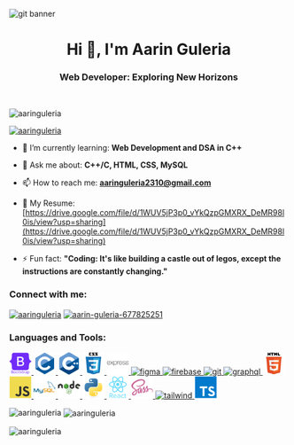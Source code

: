 ![git banner](https://github.com/AarinGuleria/AarinGuleria/assets/122372373/ce89737b-3700-45ea-a361-acbc35450658)
<h1 align="center">Hi 👋, I'm Aarin Guleria</h1>
<h3 align="center">Web Developer: Exploring New Horizons</h3><br>

<p align="left"> <img src="https://komarev.com/ghpvc/?username=aaringuleria&label=Profile%20views&color=0e75b6&style=flat" alt="aaringuleria" /> </p>

<p align="left"> <a href="https://twitter.com/aaringuleria" target="blank"><img src="https://img.shields.io/twitter/follow/aaringuleria?logo=twitter&style=for-the-badge" alt="aaringuleria" /></a> </p>

- 🌱 I’m currently learning: **Web Development and DSA in C++**

- 💬 Ask me about: **C++/C, HTML, CSS, MySQL**

- 📫 How to reach me: **aaringuleria2310@gmail.com**

- 📄 My Resume: [https://drive.google.com/file/d/1WUV5jP3p0_vYkQzpGMXRX_DeMR98l0is/view?usp=sharing](https://drive.google.com/file/d/1WUV5jP3p0_vYkQzpGMXRX_DeMR98l0is/view?usp=sharing)

- ⚡ Fun fact: **"Coding: It's like building a castle out of legos, except the instructions are constantly changing."**

<h3 align="left">Connect with me:</h3>
<p align="left">
<a href="https://twitter.com/aaringuleria" target="blank"><img align="center" src="https://raw.githubusercontent.com/rahuldkjain/github-profile-readme-generator/master/src/images/icons/Social/twitter.svg" alt="aaringuleria" height="30" width="40" /></a>
<a href="https://linkedin.com/in/aarin-guleria-677825251" target="blank"><img align="center" src="https://raw.githubusercontent.com/rahuldkjain/github-profile-readme-generator/master/src/images/icons/Social/linked-in-alt.svg" alt="aarin-guleria-677825251" height="30" width="40" /></a>
</p>

<h3 align="left">Languages and Tools:</h3>
<p align="left"> <a href="https://getbootstrap.com" target="_blank" rel="noreferrer"> <img src="https://raw.githubusercontent.com/devicons/devicon/master/icons/bootstrap/bootstrap-plain-wordmark.svg" alt="bootstrap" width="40" height="40"/> </a> <a href="https://www.cprogramming.com/" target="_blank" rel="noreferrer"> <img src="https://raw.githubusercontent.com/devicons/devicon/master/icons/c/c-original.svg" alt="c" width="40" height="40"/> </a> <a href="https://www.w3schools.com/cpp/" target="_blank" rel="noreferrer"> <img src="https://raw.githubusercontent.com/devicons/devicon/master/icons/cplusplus/cplusplus-original.svg" alt="cplusplus" width="40" height="40"/> </a> <a href="https://www.w3schools.com/css/" target="_blank" rel="noreferrer"> <img src="https://raw.githubusercontent.com/devicons/devicon/master/icons/css3/css3-original-wordmark.svg" alt="css3" width="40" height="40"/> </a> <a href="https://expressjs.com" target="_blank" rel="noreferrer"> <img src="https://raw.githubusercontent.com/devicons/devicon/master/icons/express/express-original-wordmark.svg" alt="express" width="40" height="40"/> </a> <a href="https://www.figma.com/" target="_blank" rel="noreferrer"> <img src="https://www.vectorlogo.zone/logos/figma/figma-icon.svg" alt="figma" width="40" height="40"/> </a> <a href="https://firebase.google.com/" target="_blank" rel="noreferrer"> <img src="https://www.vectorlogo.zone/logos/firebase/firebase-icon.svg" alt="firebase" width="40" height="40"/> </a> <a href="https://git-scm.com/" target="_blank" rel="noreferrer"> <img src="https://www.vectorlogo.zone/logos/git-scm/git-scm-icon.svg" alt="git" width="40" height="40"/> </a> <a href="https://graphql.org" target="_blank" rel="noreferrer"> <img src="https://www.vectorlogo.zone/logos/graphql/graphql-icon.svg" alt="graphql" width="40" height="40"/> </a> <a href="https://www.w3.org/html/" target="_blank" rel="noreferrer"> <img src="https://raw.githubusercontent.com/devicons/devicon/master/icons/html5/html5-original-wordmark.svg" alt="html5" width="40" height="40"/> </a> <a href="https://developer.mozilla.org/en-US/docs/Web/JavaScript" target="_blank" rel="noreferrer"> <img src="https://raw.githubusercontent.com/devicons/devicon/master/icons/javascript/javascript-original.svg" alt="javascript" width="40" height="40"/> </a> <a href="https://www.mysql.com/" target="_blank" rel="noreferrer"> <img src="https://raw.githubusercontent.com/devicons/devicon/master/icons/mysql/mysql-original-wordmark.svg" alt="mysql" width="40" height="40"/> </a> <a href="https://nodejs.org" target="_blank" rel="noreferrer"> <img src="https://raw.githubusercontent.com/devicons/devicon/master/icons/nodejs/nodejs-original-wordmark.svg" alt="nodejs" width="40" height="40"/> </a> <a href="https://www.python.org" target="_blank" rel="noreferrer"> <img src="https://raw.githubusercontent.com/devicons/devicon/master/icons/python/python-original.svg" alt="python" width="40" height="40"/> </a> <a href="https://reactjs.org/" target="_blank" rel="noreferrer"> <img src="https://raw.githubusercontent.com/devicons/devicon/master/icons/react/react-original-wordmark.svg" alt="react" width="40" height="40"/> </a> <a href="https://sass-lang.com" target="_blank" rel="noreferrer"> <img src="https://raw.githubusercontent.com/devicons/devicon/master/icons/sass/sass-original.svg" alt="sass" width="40" height="40"/> </a> <a href="https://tailwindcss.com/" target="_blank" rel="noreferrer"> <img src="https://www.vectorlogo.zone/logos/tailwindcss/tailwindcss-icon.svg" alt="tailwind" width="40" height="40"/> </a> <a href="https://www.typescriptlang.org/" target="_blank" rel="noreferrer"> <img src="https://raw.githubusercontent.com/devicons/devicon/master/icons/typescript/typescript-original.svg" alt="typescript" width="40" height="40"/> </a> </p>

<p><img align="left" src="https://github-readme-stats.vercel.app/api/top-langs?username=aaringuleria&show_icons=true&locale=en&layout=compact" alt="aaringuleria" /></p>

<p>&nbsp;<img align="center" src="https://github-readme-stats.vercel.app/api?username=aaringuleria&show_icons=true&locale=en" alt="aaringuleria" /></p>

<p><img align="center" src="https://github-readme-streak-stats.herokuapp.com/?user=aaringuleria&" alt="aaringuleria" /></p>
